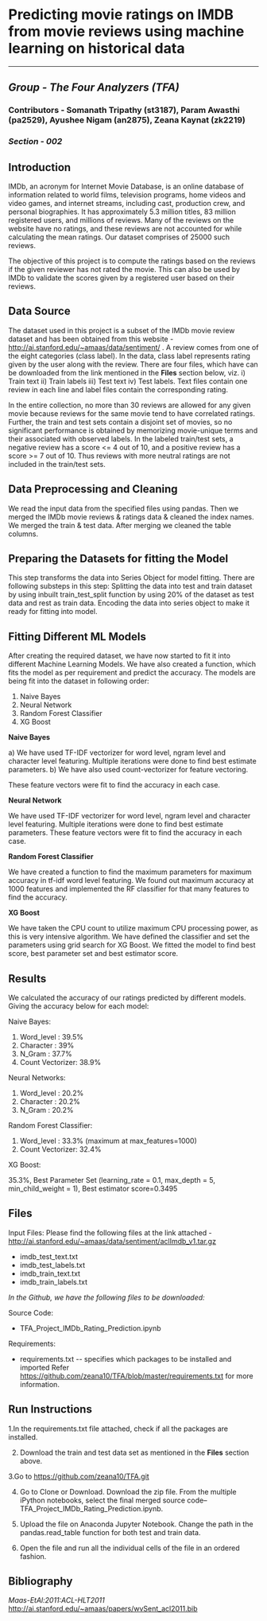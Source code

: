 # Predicting movie ratings on IMDB from movie reviews using machine learning on historical data
-----------------------------------------------------------------------------------------------
## *Group - The Four Analyzers (TFA)*
### Contributors - Somanath Tripathy (st3187), Param Awasthi (pa2529), Ayushee Nigam (an2875), Zeana Kaynat (zk2219)
### *Section - 002*

Introduction
------------

IMDb, an acronym for Internet Movie Database, is an online database of information related to world films, television programs, home videos and video games, and internet streams, including cast, production crew, and personal biographies. It has approximately 5.3 million titles, 83 million registered users, and millions of reviews. Many of the reviews on the website have no ratings, and these reviews are not accounted for while calculating the mean ratings. Our dataset comprises of 25000 such reviews.

The objective of this project is to compute the ratings based on the reviews if the given reviewer has not rated the movie. This can also be used by IMDb to validate the scores given by a registered user based on their reviews.

Data Source
-----------

The dataset used in this project is a subset of the IMDb movie review dataset and has been obtained from this website - 
<http://ai.stanford.edu/~amaas/data/sentiment/> . A review comes from one of the eight categories (class label). In the data, class label represents rating given by the user along with the review. There are four files, which have can be downloaded from the link mentioned in the **Files** section below, viz. i) Train text ii) Train labels iii) Test text iv) Test labels. Text files contain one review in each line and label files contain the corresponding rating. 

In the entire collection, no more than 30 reviews are allowed for any given movie because reviews for the same movie tend to have correlated ratings. Further, the train and test sets contain a disjoint set of movies, so no significant performance is obtained by memorizing movie-unique terms and their associated with observed labels.  In the labeled train/test sets, a negative review has a score <= 4 out of 10, and a positive review has a score >= 7 out of 10. Thus reviews with more neutral ratings are not included in the train/test sets.

Data Preprocessing and Cleaning
-------------------------------

We read the input data from the specified files using pandas. Then we merged the IMDb movie reviews & ratings data & cleaned the index names. We merged the train & test data. After merging we cleaned the table columns.


Preparing the Datasets for fitting the Model
--------------------------------------------

This step transforms the data into Series Object for model fitting. There are following substeps in this step:
Splitting the data into test and train dataset by using inbuilt train_test_split function by using 20% of the dataset as test data and rest as train data.
Encoding the data into series object to make it ready for fitting into model.


Fitting Different ML Models
---------------------------

After creating the required dataset, we have now started to fit it into different Machine Learning Models. We have also created a function, which fits the model as per requirement and predict the accuracy. The models are being fit into the dataset in following order:
1. Naive Bayes
2. Neural Network
3. Random Forest Classifier
4. XG Boost

**Naive Bayes**

  a) We have used TF-IDF vectorizer for word level, ngram level and character level featuring. Multiple iterations were done to find      best estimate parameters.
  b) We have also used count-vectorizer for feature vectoring.
	
These feature vectors were fit to find the accuracy in each case.

**Neural Network**

We have used TF-IDF vectorizer for word level, ngram level and character level featuring. Multiple iterations were done to find best estimate parameters.
These feature vectors were fit to find the accuracy in each case.

**Random Forest Classifier**

We have created a function to find the maximum parameters for maximum accuracy in tf-idf word level featuring. We found out maximum accuracy at 1000 features and implemented the RF classifier for that many features to find the accuracy.

**XG Boost**

We have taken the CPU count to utilize maximum CPU processing power, as this is very intensive algorithm. We have defined the classifier and set the parameters using grid search for XG Boost. We fitted the model to find best score, best parameter set and best estimator score.


Results
-------

We calculated the accuracy of our ratings predicted by different models. Giving the accuracy below for each model:

Naive Bayes:

  1. Word_level : 39.5%
  2. Character : 39%
  3. N_Gram : 37.7%
  4. Count Vectorizer: 38.9%
  
Neural Networks:

  1. Word_level : 20.2%
  2. Character : 20.2%
  3. N_Gram : 20.2%
  
Random Forest Classifier:

  1. Word_level : 33.3% (maximum at max_features=1000)
  2. Count Vectorizer: 32.4%
  
XG Boost:

  35.3%, Best Parameter Set (learning_rate = 0.1, max_depth = 5, min_child_weight = 1), Best estimator score=0.3495


Files
-----
Input Files: 
Please find the following files at the link attached - <http://ai.stanford.edu/~amaas/data/sentiment/aclImdb_v1.tar.gz>
  - imdb_test_text.txt
  - imdb_test_labels.txt
  - imdb_train_text.txt
  - imdb_train_labels.txt
  
_In the Github, we have the following files to be downloaded:_

Source Code:
  - TFA_Project_IMDb_Rating_Prediction.ipynb

Requirements:
  - requirements.txt -- specifies which packages to be installed and imported
Refer <https://github.com/zeana10/TFA/blob/master/requirements.txt> for more information.

Run Instructions
----------------

1.In the requirements.txt file attached, check if all the packages are installed.

2. Download the train and test data set as mentioned in the **Files** section above. 

3.Go to <https://github.com/zeana10/TFA.git>

4. Go to Clone or Download. Download the zip file. From the multiple iPython notebooks, select the final merged source code–TFA_Project_IMDb_Rating_Prediction.ipynb.

5. Upload the file on Anaconda Jupyter Notebook. Change the path in the pandas.read_table function for both test and train data.

6. Open the file and run all the individual cells of the file in an ordered fashion.
  
Bibliography
------------ 
_Maas-EtAl:2011:ACL-HLT2011_ <http://ai.stanford.edu/~amaas/papers/wvSent_acl2011.bib>
